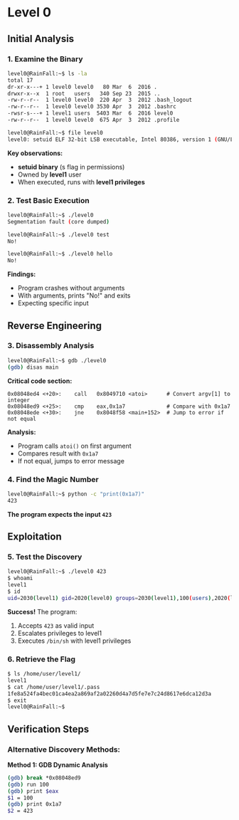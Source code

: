 # Level 0

## Initial Analysis

### 1. Examine the Binary
```bash
level0@RainFall:~$ ls -la
total 17
dr-xr-x---+ 1 level0 level0   80 Mar  6  2016 .
drwxr-x--x  1 root   users   340 Sep 23  2015 ..
-rw-r--r--  1 level0 level0  220 Apr  3  2012 .bash_logout
-rw-r--r--  1 level0 level0 3530 Apr  3  2012 .bashrc
-rwsr-s---+ 1 level1 users  5403 Mar  6  2016 level0
-rw-r--r--  1 level0 level0  675 Apr  3  2012 .profile

level0@RainFall:~$ file level0
level0: setuid ELF 32-bit LSB executable, Intel 80386, version 1 (GNU/Linux), statically linked, for GNU/Linux 2.6.24, BuildID[sha1]=0x85cf4024dbe79c7ccf4f30e7c601a356ce04f412, not stripped
```

**Key observations:**
- **setuid binary** (s flag in permissions)
- Owned by **level1** user
- When executed, runs with **level1 privileges**

### 2. Test Basic Execution
```bash
level0@RainFall:~$ ./level0
Segmentation fault (core dumped)

level0@RainFall:~$ ./level0 test
No!

level0@RainFall:~$ ./level0 hello
No!
```

**Findings:**
- Program crashes without arguments
- With arguments, prints "No!" and exits
- Expecting specific input

## Reverse Engineering

### 3. Disassembly Analysis
```bash
level0@RainFall:~$ gdb ./level0
(gdb) disas main
```

**Critical code section:**
```assembly
0x08048ed4 <+20>:    call   0x8049710 <atoi>      # Convert argv[1] to integer
0x08048ed9 <+25>:    cmp    eax,0x1a7             # Compare with 0x1a7
0x08048ede <+30>:    jne    0x8048f58 <main+152>  # Jump to error if not equal
```

**Analysis:**
- Program calls `atoi()` on first argument
- Compares result with `0x1a7`
- If not equal, jumps to error message

### 4. Find the Magic Number
```bash
level0@RainFall:~$ python -c "print(0x1a7)"
423
```

**The program expects the input `423`**

## Exploitation

### 5. Test the Discovery
```bash
level0@RainFall:~$ ./level0 423
$ whoami
level1
$ id
uid=2030(level1) gid=2020(level0) groups=2030(level1),100(users),2020(level0)
```

**Success!** The program:
1. Accepts `423` as valid input
2. Escalates privileges to level1
3. Executes `/bin/sh` with level1 privileges

### 6. Retrieve the Flag
```bash
$ ls /home/user/level1/
level1
$ cat /home/user/level1/.pass
1fe8a524fa4bec01ca4ea2a869af2a02260d4a7d5fe7e7c24d8617e6dca12d3a
$ exit
level0@RainFall:~$
```

## Verification Steps

### Alternative Discovery Methods:

**Method 1: GDB Dynamic Analysis**
```bash
(gdb) break *0x08048ed9
(gdb) run 100
(gdb) print $eax
$1 = 100
(gdb) print 0x1a7
$2 = 423
```
